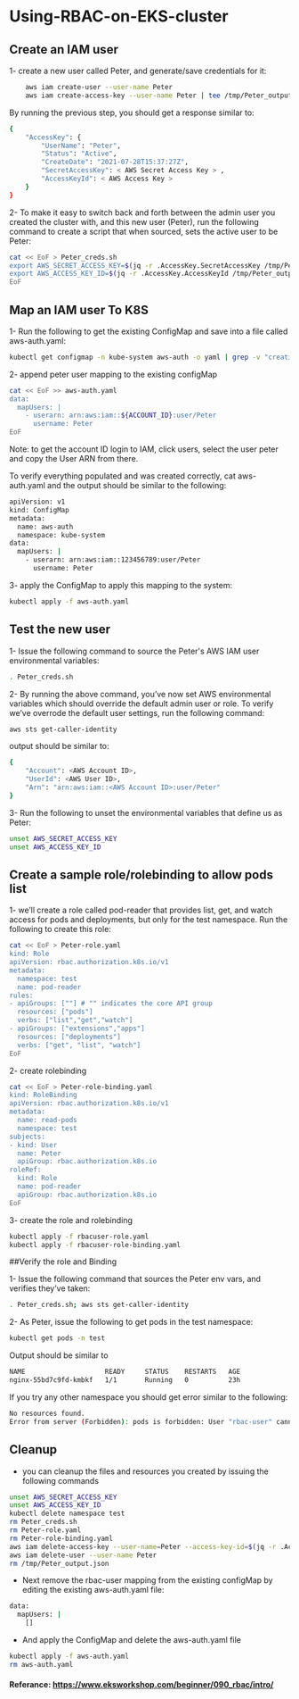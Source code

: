 # Using-RBAC-on-EKS-cluster

## Create an IAM user


1- create a new user called Peter, and generate/save credentials for it:

```bash
    aws iam create-user --user-name Peter
    aws iam create-access-key --user-name Peter | tee /tmp/Peter_output.json
```

By running the previous step, you should get a response similar to:

```bash
{
    "AccessKey": {
        "UserName": "Peter",
        "Status": "Active",
        "CreateDate": "2021-07-28T15:37:27Z",
        "SecretAccessKey": < AWS Secret Access Key > ,
        "AccessKeyId": < AWS Access Key >
    }
}
```

2- To make it easy to switch back and forth between the admin user you created the cluster with, and this new user (Peter), run the following command to create a script that when sourced, sets the active user to be Peter:

```bash
cat << EoF > Peter_creds.sh
export AWS_SECRET_ACCESS_KEY=$(jq -r .AccessKey.SecretAccessKey /tmp/Peter_output.json)
export AWS_ACCESS_KEY_ID=$(jq -r .AccessKey.AccessKeyId /tmp/Peter_output.json)
EoF
```

## Map an IAM user To K8S

1- Run the following to get the existing ConfigMap and save into a file called aws-auth.yaml:

```bash
kubectl get configmap -n kube-system aws-auth -o yaml | grep -v "creationTimestamp\|resourceVersion\|selfLink\|uid" | sed '/^  annotations:/,+2 d' > aws-auth.yaml
```
2- append peter user mapping to the existing configMap

```bash
cat << EoF >> aws-auth.yaml
data:
  mapUsers: |
    - userarn: arn:aws:iam::${ACCOUNT_ID}:user/Peter
      username: Peter
EoF
```

Note: to get the account ID login to IAM, click users, select the user peter and copy the User ARN from there.

To verify everything populated and was created correctly, cat aws-auth.yaml and the output should be similar to the following:

```bash
apiVersion: v1
kind: ConfigMap
metadata:
  name: aws-auth
  namespace: kube-system
data:
  mapUsers: |
    - userarn: arn:aws:iam::123456789:user/Peter
      username: Peter
```

3- apply the ConfigMap to apply this mapping to the system:

```bash
kubectl apply -f aws-auth.yaml
```


## Test the new user

1- Issue the following command to source the Peter's AWS IAM user environmental variables:

```bash
. Peter_creds.sh
```

2- By running the above command, you’ve now set AWS environmental variables which should override the default admin user or role. To verify we’ve overrode the default user settings, run the following command:

```bash
aws sts get-caller-identity
```

output should be similar to:

```bash
{
    "Account": <AWS Account ID>,
    "UserId": <AWS User ID>,
    "Arn": "arn:aws:iam::<AWS Account ID>:user/Peter"
}
```

3- Run the following to unset the environmental variables that define us as Peter:

```bash
unset AWS_SECRET_ACCESS_KEY
unset AWS_ACCESS_KEY_ID
```

## Create a sample role/rolebinding to allow pods list

1- we’ll create a role called pod-reader that provides list, get, and watch access for pods and deployments, but only for the test namespace. Run the following to create this role:

```bash
cat << EoF > Peter-role.yaml
kind: Role
apiVersion: rbac.authorization.k8s.io/v1
metadata:
  namespace: test
  name: pod-reader
rules:
- apiGroups: [""] # "" indicates the core API group
  resources: ["pods"]
  verbs: ["list","get","watch"]
- apiGroups: ["extensions","apps"]
  resources: ["deployments"]
  verbs: ["get", "list", "watch"]
EoF
```

2- create rolebinding

```bash
cat << EoF > Peter-role-binding.yaml
kind: RoleBinding
apiVersion: rbac.authorization.k8s.io/v1
metadata:
  name: read-pods
  namespace: test
subjects:
- kind: User
  name: Peter
  apiGroup: rbac.authorization.k8s.io
roleRef:
  kind: Role
  name: pod-reader
  apiGroup: rbac.authorization.k8s.io
EoF
```

3- create the role and rolebinding

```bash
kubectl apply -f rbacuser-role.yaml
kubectl apply -f rbacuser-role-binding.yaml
```

##Verify the role and Binding

1- Issue the following command that sources the Peter env vars, and verifies they’ve taken:

```bash
. Peter_creds.sh; aws sts get-caller-identity
```

2- As Peter, issue the following to get pods in the test namespace:

```bash
kubectl get pods -n test
```

Output should be similar to 

```bash
NAME                    READY     STATUS    RESTARTS   AGE
nginx-55bd7c9fd-kmbkf   1/1       Running   0          23h
```

If you try any other namespace you should get error similar to the following:

```bash
No resources found.
Error from server (Forbidden): pods is forbidden: User "rbac-user" cannot list resource "pods" in API group "" in the namespace "kube-system"
```


## Cleanup

- you can cleanup the files and resources you created by issuing the following commands

```bash
unset AWS_SECRET_ACCESS_KEY
unset AWS_ACCESS_KEY_ID
kubectl delete namespace test
rm Peter_creds.sh
rm Peter-role.yaml
rm Peter-role-binding.yaml
aws iam delete-access-key --user-name=Peter --access-key-id=$(jq -r .AccessKey.AccessKeyId /tmp/create_output.json)
aws iam delete-user --user-name Peter
rm /tmp/Peter_output.json
```
- Next remove the rbac-user mapping from the existing configMap by editing the existing aws-auth.yaml file:

```bash
data:
  mapUsers: |
    []
```

- And apply the ConfigMap and delete the aws-auth.yaml file

```bash
kubectl apply -f aws-auth.yaml
rm aws-auth.yaml
```


#### Referance: https://www.eksworkshop.com/beginner/090_rbac/intro/

